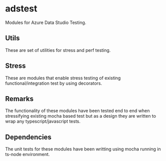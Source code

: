 # adstest
Modules for Azure Data Studio Testing.

## Utils
These are set of utilities for stress and perf testing.

## Stress
These are modules that enable stress testing of existing functional/integration test by using decorators.

## Remarks
The functionality of these modules have been tested end to end when stressifying existing mocha based test but as a design they are written to wrap any typescript/javascript tests.

## Dependencies
The unit tests for these modules have been writting using mocha running in ts-node environment.
